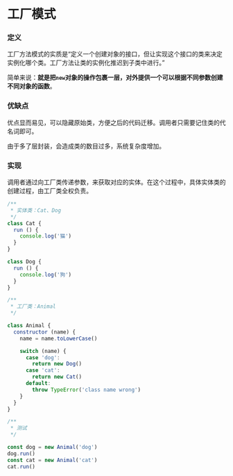 # 工厂模式

### 定义

工厂方法模式的实质是“定义一个创建对象的接口，但让实现这个接口的类来决定实例化哪个类。工厂方法让类的实例化推迟到子类中进行。”

简单来说：**就是把`new`对象的操作包裹一层，对外提供一个可以根据不同参数创建不同对象的函数**。

### 优缺点

优点显而易见，可以隐藏原始类，方便之后的代码迁移。调用者只需要记住类的代名词即可。

由于多了层封装，会造成类的数目过多，系统复杂度增加。

### 实现

调用者通过向工厂类传递参数，来获取对应的实体。在这个过程中，具体实体类的创建过程，由工厂类全权负责。

```javascript
/**
 * 实体类：Cat、Dog
 */
class Cat {
  run () {
    console.log('猫')
  }
}

class Dog {
  run () {
    console.log('狗')
  }
}

/**
 * 工厂类：Animal
 */

class Animal {
  constructor (name) {
    name = name.toLowerCase()

    switch (name) {
      case 'dog':
        return new Dog()
      case 'cat':
        return new Cat()
      default:
        throw TypeError('class name wrong')
    }
  }
}

/**
 * 测试
 */

const dog = new Animal('dog')
dog.run()
const cat = new Animal('cat')
cat.run()
```



